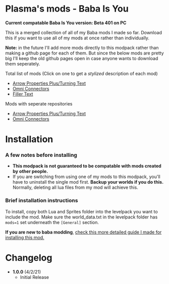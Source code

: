 # Plasma's mods - Baba Is You

**Current compatable Baba Is You version: Beta 401 on PC**

This is a merged collection of all of my Baba mods I made so far. Download this if you want to use all of my mods at once rather than individually.

**Note:** in the future I'll add more mods directly to this modpack rather than making a github page for each of them. But since the below mods are pretty big I'll keep the old github pages open in case anyone wants to download them seperately.

Total list of mods (Click on one to get a *stylized* description of each mod)
- [Arrow Properties Plus/Turning Text](docs/arrow_properties_plus.md)
- [Omni Connectors](docs/omni_connectors.md)
- [Filler Text](docs/filler_text.md)

Mods with seperate repositories
- [Arrow Properties Plus/Turning Text](https://github.com/PlasmaFlare/Baba-Is-You-Arrow-Properties-Plus)
- [Omni Connectors](https://github.com/PlasmaFlare/Baba-Is-You-Mod-Omni-Connectors)


# Installation
### A few notes before installing
- **This modpack is not guaranteed to be compatable with mods created by other people.**
- If you are switching from using one of my mods to this modpack, you'll have to uninstall the single mod first. **Backup your worlds if you do this.** Normally, deleting all lua files from my mod will achieve this. 

### Brief installation instructions
To install, copy both Lua and Sprites folder into the levelpack you want to include the mod. Make sure the world_data.txt in the levelpack folder has `mods=1` set underneath the `[General]` section.

**If you are new to baba modding**, [check this more detailed guide I made for installing this mod.](docs/installation_guide.md)

# Changelog
- **1.0.0** (4/2/21)
  - Initial Release